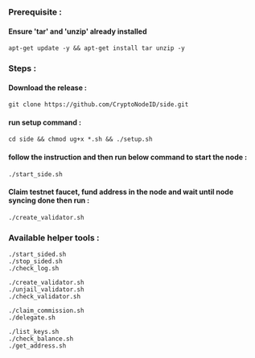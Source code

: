 ### Prerequisite :
#### Ensure 'tar' and 'unzip' already installed
    apt-get update -y && apt-get install tar unzip -y
### Steps :
#### Download the release :
    git clone https://github.com/CryptoNodeID/side.git
#### run setup command : 
    cd side && chmod ug+x *.sh && ./setup.sh
#### follow the instruction and then run below command to start the node :
    ./start_side.sh
#### Claim testnet faucet, fund address in the node and wait until node syncing done then run :
    ./create_validator.sh
### Available helper tools :
    ./start_sided.sh
    ./stop_sided.sh
    ./check_log.sh
    
    ./create_validator.sh
    ./unjail_validator.sh
    ./check_validator.sh

    ./claim_commission.sh
    ./delegate.sh

    ./list_keys.sh
    ./check_balance.sh
    ./get_address.sh